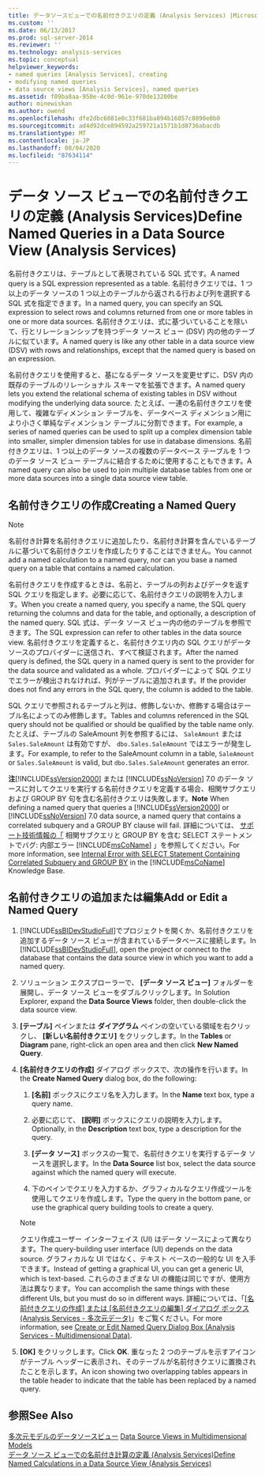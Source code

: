 ```yaml
---
title: データソースビューでの名前付きクエリの定義 (Analysis Services) |Microsoft Docs
ms.custom: ''
ms.date: 06/13/2017
ms.prod: sql-server-2014
ms.reviewer: ''
ms.technology: analysis-services
ms.topic: conceptual
helpviewer_keywords:
- named queries [Analysis Services], creating
- modifying named queries
- data source views [Analysis Services], named queries
ms.assetid: f09ba8aa-950e-4c0d-961e-970de13200be
author: minewiskan
ms.author: owend
ms.openlocfilehash: dfe2dbc6081e0c33f681ba894b16057c8890e0b0
ms.sourcegitcommit: ad4d92dce894592a259721a1571b1d8736abacdb
ms.translationtype: MT
ms.contentlocale: ja-JP
ms.lasthandoff: 08/04/2020
ms.locfileid: "87634114"
---
```

# <a name="define-named-queries-in-a-data-source-view-analysis-services"></a><span data-ttu-id="f2b8b-102">データ ソース ビューでの名前付きクエリの定義 (Analysis Services)</span><span class="sxs-lookup"><span data-stu-id="f2b8b-102">Define Named Queries in a Data Source View (Analysis Services)</span></span>
  <span data-ttu-id="f2b8b-103">名前付きクエリは、テーブルとして表現されている SQL 式です。</span><span class="sxs-lookup"><span data-stu-id="f2b8b-103">A named query is a SQL expression represented as a table.</span></span> <span data-ttu-id="f2b8b-104">名前付きクエリでは、1 つ以上のデータ ソースの 1 つ以上のテーブルから返される行および列を選択する SQL 式を指定できます。</span><span class="sxs-lookup"><span data-stu-id="f2b8b-104">In a named query, you can specify an SQL expression to select rows and columns returned from one or more tables in one or more data sources.</span></span> <span data-ttu-id="f2b8b-105">名前付きクエリは、式に基づいていることを除いて、行とリレーションシップを持つデータ ソース ビュー (DSV) 内の他のテーブルに似ています。</span><span class="sxs-lookup"><span data-stu-id="f2b8b-105">A named query is like any other table in a data source view (DSV) with rows and relationships, except that the named query is based on an expression.</span></span>  
  
 <span data-ttu-id="f2b8b-106">名前付きクエリを使用すると、基になるデータ ソースを変更せずに、DSV 内の既存のテーブルのリレーショナル スキーマを拡張できます。</span><span class="sxs-lookup"><span data-stu-id="f2b8b-106">A named query lets you extend the relational schema of existing tables in DSV without modifying the underlying data source.</span></span> <span data-ttu-id="f2b8b-107">たとえば、一連の名前付きクエリを使用して、複雑なディメンション テーブルを、データベース ディメンション用により小さく単純なディメンション テーブルに分割できます。</span><span class="sxs-lookup"><span data-stu-id="f2b8b-107">For example, a series of named queries can be used to split up a complex dimension table into smaller, simpler dimension tables for use in database dimensions.</span></span> <span data-ttu-id="f2b8b-108">名前付きクエリは、1 つ以上のデータ ソースの複数のデータベース テーブルを 1 つのデータ ソース ビュー テーブルに結合するために使用することもできます。</span><span class="sxs-lookup"><span data-stu-id="f2b8b-108">A named query can also be used to join multiple database tables from one or more data sources into a single data source view table.</span></span>  
  
## <a name="creating-a-named-query"></a><span data-ttu-id="f2b8b-109">名前付きクエリの作成</span><span class="sxs-lookup"><span data-stu-id="f2b8b-109">Creating a Named Query</span></span>  
  
> [!NOTE]  
>  <span data-ttu-id="f2b8b-110">名前付き計算を名前付きクエリに追加したり、名前付き計算を含んでいるテーブルに基づいて名前付きクエリを作成したりすることはできません。</span><span class="sxs-lookup"><span data-stu-id="f2b8b-110">You cannot add a named calculation to a named query, nor can you base a named query on a table that contains a named calculation.</span></span>  
  
 <span data-ttu-id="f2b8b-111">名前付きクエリを作成するときは、名前と、テーブルの列およびデータを返す SQL クエリを指定します。必要に応じて、名前付きクエリの説明を入力します。</span><span class="sxs-lookup"><span data-stu-id="f2b8b-111">When you create a named query, you specify a name, the SQL query returning the columns and data for the table, and optionally, a description of the named query.</span></span> <span data-ttu-id="f2b8b-112">SQL 式は、データ ソース ビュー内の他のテーブルを参照できます。</span><span class="sxs-lookup"><span data-stu-id="f2b8b-112">The SQL expression can refer to other tables in the data source view.</span></span> <span data-ttu-id="f2b8b-113">名前付きクエリを定義すると、名前付きクエリ内の SQL クエリがデータ ソースのプロバイダーに送信され、すべて検証されます。</span><span class="sxs-lookup"><span data-stu-id="f2b8b-113">After the named query is defined, the SQL query in a named query is sent to the provider for the data source and validated as a whole.</span></span> <span data-ttu-id="f2b8b-114">プロバイダーによって SQL クエリでエラーが検出されなければ、列がテーブルに追加されます。</span><span class="sxs-lookup"><span data-stu-id="f2b8b-114">If the provider does not find any errors in the SQL query, the column is added to the table.</span></span>  
  
 <span data-ttu-id="f2b8b-115">SQL クエリで参照されるテーブルと列は、修飾しないか、修飾する場合はテーブル名によってのみ修飾します。</span><span class="sxs-lookup"><span data-stu-id="f2b8b-115">Tables and columns referenced in the SQL query should not be qualified or should be qualified by the table name only.</span></span> <span data-ttu-id="f2b8b-116">たとえば、テーブルの SaleAmount 列を参照するには、 `SaleAmount` または `Sales.SaleAmount` は有効ですが、 `dbo.Sales.SaleAmount` ではエラーが発生します。</span><span class="sxs-lookup"><span data-stu-id="f2b8b-116">For example, to refer to the SaleAmount column in a table, `SaleAmount` or `Sales.SaleAmount` is valid, but `dbo.Sales.SaleAmount` generates an error.</span></span>  
  
 <span data-ttu-id="f2b8b-117">**注**[!INCLUDE[ssVersion2000](../../includes/ssversion2000-md.md)] または [!INCLUDE[ssNoVersion](../../includes/ssnoversion-md.md)] 7.0 のデータ ソースに対してクエリを実行する名前付きクエリを定義する場合、相関サブクエリおよび GROUP BY 句を含む名前付きクエリは失敗します。</span><span class="sxs-lookup"><span data-stu-id="f2b8b-117">**Note** When defining a named query that queries a [!INCLUDE[ssVersion2000](../../includes/ssversion2000-md.md)] or [!INCLUDE[ssNoVersion](../../includes/ssnoversion-md.md)] 7.0 data source, a named query that contains a correlated subquery and a GROUP BY clause will fail.</span></span> <span data-ttu-id="f2b8b-118">詳細については、 [サポート技術情報の「](https://support.microsoft.com/kb/274729) 相関サブクエリと GROUP BY を含む SELECT ステートメントでバグ: 内部エラー [!INCLUDE[msCoName](../../includes/msconame-md.md)] 」を参照してください。</span><span class="sxs-lookup"><span data-stu-id="f2b8b-118">For more information, see [Internal Error with SELECT Statement Containing Correlated Subquery and GROUP BY](https://support.microsoft.com/kb/274729) in the [!INCLUDE[msCoName](../../includes/msconame-md.md)] Knowledge Base.</span></span>  
  
## <a name="add-or-edit-a-named-query"></a><span data-ttu-id="f2b8b-119">名前付きクエリの追加または編集</span><span class="sxs-lookup"><span data-stu-id="f2b8b-119">Add or Edit a Named Query</span></span>  
  
1.  <span data-ttu-id="f2b8b-120">[!INCLUDE[ssBIDevStudioFull](../../includes/ssbidevstudiofull-md.md)]でプロジェクトを開くか、名前付きクエリを追加するデータ ソース ビューが含まれているデータベースに接続します。</span><span class="sxs-lookup"><span data-stu-id="f2b8b-120">In [!INCLUDE[ssBIDevStudioFull](../../includes/ssbidevstudiofull-md.md)], open the project or connect to the database that contains the data source view in which you want to add a named query.</span></span>  
  
2.  <span data-ttu-id="f2b8b-121">ソリューション エクスプローラーで、 **[データ ソース ビュー]** フォルダーを展開し、データ ソース ビューをダブルクリックします。</span><span class="sxs-lookup"><span data-stu-id="f2b8b-121">In Solution Explorer, expand the **Data Source Views** folder, then double-click the data source view.</span></span>  
  
3.  <span data-ttu-id="f2b8b-122">**[テーブル]** ペインまたは **ダイアグラム** ペインの空いている領域を右クリックし、 **[新しい名前付きクエリ]** をクリックします。</span><span class="sxs-lookup"><span data-stu-id="f2b8b-122">In the **Tables** or **Diagram** pane, right-click an open area and then click **New Named Query**.</span></span>  
  
4.  <span data-ttu-id="f2b8b-123">**[名前付きクエリの作成]** ダイアログ ボックスで、次の操作を行います。</span><span class="sxs-lookup"><span data-stu-id="f2b8b-123">In the **Create Named Query** dialog box, do the following:</span></span>  
  
    1.  <span data-ttu-id="f2b8b-124">**[名前]** ボックスにクエリ名を入力します。</span><span class="sxs-lookup"><span data-stu-id="f2b8b-124">In the **Name** text box, type a query name.</span></span>  
  
    2.  <span data-ttu-id="f2b8b-125">必要に応じて、 **[説明]** ボックスにクエリの説明を入力します。</span><span class="sxs-lookup"><span data-stu-id="f2b8b-125">Optionally, in the **Description** text box, type a description for the query.</span></span>  
  
    3.  <span data-ttu-id="f2b8b-126">**[データ ソース]** ボックスの一覧で、名前付きクエリを実行するデータ ソースを選択します。</span><span class="sxs-lookup"><span data-stu-id="f2b8b-126">In the **Data Source** list box, select the data source against which the named query will execute.</span></span>  
  
    4.  <span data-ttu-id="f2b8b-127">下のペインでクエリを入力するか、グラフィカルなクエリ作成ツールを使用してクエリを作成します。</span><span class="sxs-lookup"><span data-stu-id="f2b8b-127">Type the query in the bottom pane, or use the graphical query building tools to create a query.</span></span>  
  
    > [!NOTE]  
    >  <span data-ttu-id="f2b8b-128">クエリ作成ユーザー インターフェイス (UI) はデータ ソースによって異なります。</span><span class="sxs-lookup"><span data-stu-id="f2b8b-128">The query-building user interface (UI) depends on the data source.</span></span> <span data-ttu-id="f2b8b-129">グラフィカルな UI ではなく、テキスト ベースの一般的な UI を入手できます。</span><span class="sxs-lookup"><span data-stu-id="f2b8b-129">Instead of getting a graphical UI, you can get a generic UI, which is text-based.</span></span> <span data-ttu-id="f2b8b-130">これらのさまざまな UI の機能は同じですが、使用方法は異なります。</span><span class="sxs-lookup"><span data-stu-id="f2b8b-130">You can accomplish the same things with these different UIs, but you must do so in different ways.</span></span> <span data-ttu-id="f2b8b-131">詳細については、「[[名前付きクエリの作成] または [名前付きクエリの編集] ダイアログ ボックス &#40;Analysis Services - 多次元データ&#41;](../create-or-edit-named-query-dialog-box-analysis-services-multidimensional-data.md)」をご覧ください。</span><span class="sxs-lookup"><span data-stu-id="f2b8b-131">For more information, see [Create or Edit Named Query Dialog Box &#40;Analysis Services - Multidimensional Data&#41;](../create-or-edit-named-query-dialog-box-analysis-services-multidimensional-data.md).</span></span>  
  
5.  <span data-ttu-id="f2b8b-132">**[OK]** をクリックします。</span><span class="sxs-lookup"><span data-stu-id="f2b8b-132">Click **OK**.</span></span> <span data-ttu-id="f2b8b-133">重なった 2 つのテーブルを示すアイコンがテーブル ヘッダーに表示され、そのテーブルが名前付きクエリに置換されたことを示します。</span><span class="sxs-lookup"><span data-stu-id="f2b8b-133">An icon showing two overlapping tables appears in the table header to indicate that the table has been replaced by a named query.</span></span>  
  
## <a name="see-also"></a><span data-ttu-id="f2b8b-134">参照</span><span class="sxs-lookup"><span data-stu-id="f2b8b-134">See Also</span></span>  
 <span data-ttu-id="f2b8b-135">[多次元モデルのデータソースビュー](data-source-views-in-multidimensional-models.md) </span><span class="sxs-lookup"><span data-stu-id="f2b8b-135">[Data Source Views in Multidimensional Models](data-source-views-in-multidimensional-models.md) </span></span>  
 [<span data-ttu-id="f2b8b-136">データ ソース ビューでの名前付き計算の定義 (Analysis Services)</span><span class="sxs-lookup"><span data-stu-id="f2b8b-136">Define Named Calculations in a Data Source View &#40;Analysis Services&#41;</span></span>](define-named-calculations-in-a-data-source-view-analysis-services.md)  
  
  
